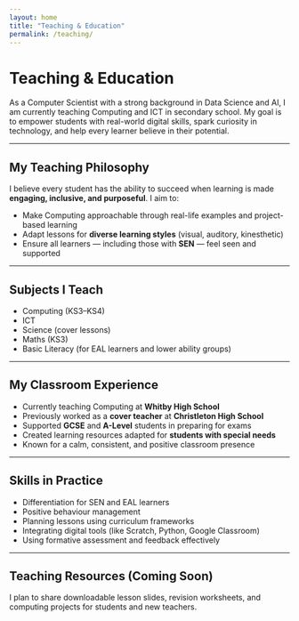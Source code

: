 ```yaml
---
layout: home
title: "Teaching & Education"
permalink: /teaching/
---
```


#  Teaching & Education

As a Computer Scientist with a strong background in Data Science and AI, I am currently teaching Computing and ICT in secondary school. My goal is to empower students with real-world digital skills, spark curiosity in technology, and help every learner believe in their potential.

---

##  My Teaching Philosophy

I believe every student has the ability to succeed when learning is made **engaging, inclusive, and purposeful**. I aim to:
- Make Computing approachable through real-life examples and project-based learning
- Adapt lessons for **diverse learning styles** (visual, auditory, kinesthetic)
- Ensure all learners — including those with **SEN** — feel seen and supported

---

##  Subjects I Teach

- Computing (KS3–KS4)
- ICT
- Science (cover lessons)
- Maths (KS3)
- Basic Literacy (for EAL learners and lower ability groups)

---

##  My Classroom Experience

- Currently teaching Computing at **Whitby High School**
- Previously worked as a **cover teacher** at **Christleton High School**
- Supported **GCSE** and **A-Level** students in preparing for exams
- Created learning resources adapted for **students with special needs**
- Known for a calm, consistent, and positive classroom presence

---

##  Skills in Practice

- Differentiation for SEN and EAL learners
- Positive behaviour management
- Planning lessons using curriculum frameworks
- Integrating digital tools (like Scratch, Python, Google Classroom)
- Using formative assessment and feedback effectively

---

##  Teaching Resources (Coming Soon)
I plan to share downloadable lesson slides, revision worksheets, and computing projects for students and new teachers.

